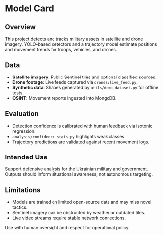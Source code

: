 # Model Card

## Overview
This project detects and tracks military assets in satellite and drone imagery.
YOLO-based detectors and a trajectory model estimate positions and movement trends
for troops, vehicles, and drones.

## Data
- **Satellite imagery**: Public Sentinel tiles and optional classified sources.
- **Drone footage**: Live feeds captured via `drones/live_feed.py`.
- **Synthetic data**: Shapes generated by `utils/demo_dataset.py` for offline tests.
- **OSINT**: Movement reports ingested into MongoDB.

## Evaluation
- Detection confidence is calibrated with human feedback via isotonic regression.
- `analysis/confidence_stats.py` highlights weak classes.
- Trajectory predictions are validated against recent movement logs.

## Intended Use
Support defensive analysis for the Ukrainian military and government.
Outputs should inform situational awareness, not autonomous targeting.

## Limitations
- Models are trained on limited open-source data and may miss novel tactics.
- Sentinel imagery can be obstructed by weather or outdated tiles.
- Live video streams require stable network connections.

Use with human oversight and respect for operational policy.
